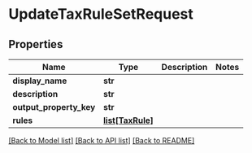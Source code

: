 # UpdateTaxRuleSetRequest


## Properties
Name | Type | Description | Notes
------------ | ------------- | ------------- | -------------
**display_name** | **str** |  | 
**description** | **str** |  | 
**output_property_key** | **str** |  | 
**rules** | [**list[TaxRule]**](TaxRule.md) |  | 

[[Back to Model list]](../README.md#documentation-for-models) [[Back to API list]](../README.md#documentation-for-api-endpoints) [[Back to README]](../README.md)


